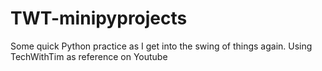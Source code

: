 # TWT-minipyprojects
Some quick Python practice as I get into the swing of things again. Using TechWithTim as reference on Youtube
